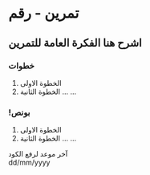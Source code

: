 
#  تمرين - رقم
## اشرح هنا الفكرة العامة للتمرين
### خطوات 
1. الخطوة الاولى
2. الخطوة الثانية
...
...

### !بونص 
1. الخطوة الاولى
2. الخطوة الثانية
...
...

آخر موعد لرفع الكود\
dd/mm/yyyy
